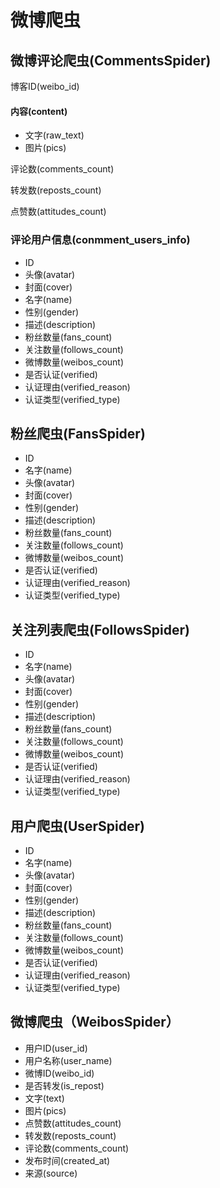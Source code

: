 # 微博爬虫

## 微博评论爬虫(CommentsSpider)

博客ID(weibo_id)

#### 内容(content)

- 文字(raw_text)
- 图片(pics)



评论数(comments_count)

转发数(reposts_count)

点赞数(attitudes_count)

### 评论用户信息(conmment_users_info)

- ID
- 头像(avatar)
- 封面(cover)
- 名字(name)
- 性别(gender)
- 描述(description)
- 粉丝数量(fans_count)
- 关注数量(follows_count)
- 微博数量(weibos_count)
- 是否认证(verified)
- 认证理由(verified_reason)
- 认证类型(verified_type)

## 粉丝爬虫(FansSpider)

- ID
- 名字(name)
- 头像(avatar)
- 封面(cover)
- 性别(gender)
- 描述(description)
- 粉丝数量(fans_count)
- 关注数量(follows_count)
- 微博数量(weibos_count)
- 是否认证(verified)
- 认证理由(verified_reason)
- 认证类型(verified_type)

## 关注列表爬虫(FollowsSpider)

- ID
- 名字(name)
- 头像(avatar)
- 封面(cover)
- 性别(gender)
- 描述(description)
- 粉丝数量(fans_count)
- 关注数量(follows_count)
- 微博数量(weibos_count)
- 是否认证(verified)
- 认证理由(verified_reason)
- 认证类型(verified_type)

## 用户爬虫(UserSpider)

- ID
- 名字(name)
- 头像(avatar)
- 封面(cover)
- 性别(gender)
- 描述(description)
- 粉丝数量(fans_count)
- 关注数量(follows_count)
- 微博数量(weibos_count)
- 是否认证(verified)
- 认证理由(verified_reason)
- 认证类型(verified_type)

## 微博爬虫（WeibosSpider）

- 用户ID(user_id)
- 用户名称(user_name)
- 微博ID(weibo_id)
- 是否转发(is_repost)
- 文字(text)
- 图片(pics)
- 点赞数(attitudes_count)
- 转发数(reposts_count)
- 评论数(comments_count)
- 发布时间(created_at)
- 来源(source)

